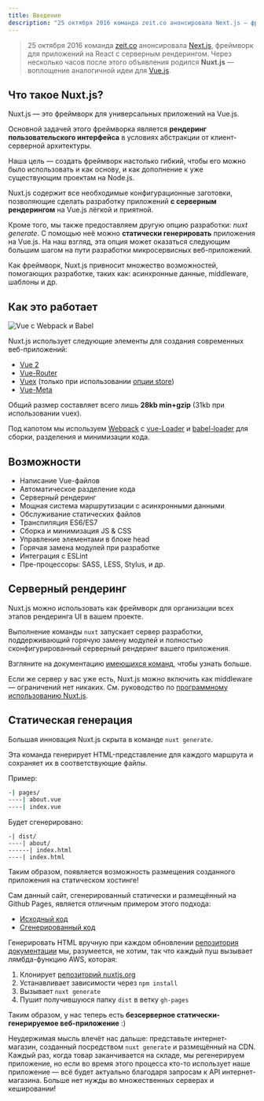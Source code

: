 ```yaml
---
title: Введение
description: "25 октября 2016 команда zeit.co анонсировала Next.js — фреймворк для приложений на React с серверным рендерингом. Через несколько часов после этого объявления родился Nuxt.js — воплощение аналогичной идеи для Vue.js."
---
```


> 25 октября 2016 команда [zeit.co](https://zeit.co/) анонсировала [Next.js](https://zeit.co/blog/next), фреймворк для приложений на React с серверным рендерингом. Через несколько часов после этого объявления родился **Nuxt.js** — воплощение аналогичной идеи для [Vue.js](https://vuejs.org).

## Что такое Nuxt.js?

Nuxt.js — это фреймворк для универсальных приложений на Vue.js.

Основной задачей этого фреймворка является **рендеринг пользовательского интерфейса** в условиях абстракции от клиент-серверной архитектуры.

Наша цель — создать фреймворк настолько гибкий, чтобы его можно было использовать и как основу, и как дополнение к уже существующим проектам на Node.js.

Nuxt.js содержит все необходимые конфигурационные заготовки, позволяющие сделать разработку приложений **с серверным рендерингом** на Vue.js лёгкой и приятной.

Кроме того, мы также предоставляем другую опцию разработки: *nuxt generate*. С помощью неё можно **статически генерировать** приложения на Vue.js.
На наш взгляд, эта опция может оказаться следующим большим шагом на пути разработки микросервисных веб-приложений.

Как фреймворк, Nuxt.js привносит множество возможностей, помогающих разработке, таких как: асинхронные данные, middleware, шаблоны и др.

## Как это работает

![Vue с Webpack и Babel](https://i.imgur.com/avEUftE.png)

Nuxt.js использует следующие элементы для создания современных веб-приложений:
- [Vue 2](https://github.com/vuejs/vue)
- [Vue-Router](https://github.com/vuejs/vue-router)
- [Vuex](https://github.com/vuejs/vuex) (только при использовании [опции store](/guide/vuex-store))
- [Vue-Meta](https://github.com/declandewet/vue-meta)

Общий размер составляет всего лишь **28kb min+gzip** (31kb при использовании vuex).

Под капотом мы используем [Webpack](https://github.com/webpack/webpack) с [vue-Loader](https://github.com/vuejs/vue-loader) и [babel-loader](https://github.com/babel/babel-loader) для сборки, разделения и минимизации кода.

## Возможности

- Написание Vue-файлов
- Автоматическое разделение кода
- Серверный рендеринг
- Мощная система маршрутизации с асинхронными данными
- Обслуживание статических файлов
- Транспиляция ES6/ES7
- Сборка и минимизация JS & CSS
- Управление элементами в блоке head
- Горячая замена модулей при разработке
- Интеграция c ESLint
- Пре-процессоры: SASS, LESS, Stylus, и др.

## Серверный рендеринг

Nuxt.js можно использовать как фреймворк для организации всех этапов рендеринга UI в вашем проекте.

Выполнение команды `nuxt` запускает сервер разработки, поддерживающий горячую замену модулей и полностью сконфигурированный серверный рендеринг вашего приложения.

Взгляните на документацию [имеющихся команд](/guide/commands), чтобы узнать больше.

Если же сервер у вас уже есть, Nuxt.js можно включить как middleware — ограничений нет никаких. См. руководство по [программному использованию Nuxt.js](/api).

## Статическая генерация

Большая инновация Nuxt.js скрыта в команде `nuxt generate`.

Эта команда генерирует HTML-представление для каждого маршрута и сохраняет их в соответствующие файлы.

Пример:

```bash
-| pages/
----| about.vue
----| index.vue
```

Будет сгенерировано:
```
-| dist/
----| about/
------| index.html
----| index.html
```

Таким образом, появляется возможность размещения созданного приложения на статическом хостинге!

Сам данный сайт, сгенерированный статически и размещённый на Github Pages, является отличным примером этого подхода:
- [Исходный код](https://github.com/nuxt/nuxtjs.org)
- [Сгенерированный код](https://github.com/nuxt/nuxtjs.org/tree/gh-pages)

Генерировать HTML вручную при каждом обновлении [репозитория документации](https://github.com/nuxt/docs) мы, разумеется, не хотим, так что каждый пуш вызывает лямбда-функцию AWS, которая:
1. Клонирует [репозиторий nuxtjs.org](https://github.com/nuxt/nuxtjs.org)
2. Устанавливает зависимости через `npm install`
3. Вызывает `nuxt generate`
4. Пушит получившуюся папку `dist` в ветку `gh-pages`

Таким образом, у нас теперь есть **безсерверное статически-генерируемое веб-приложение** :)

Неудержимая мысль влечёт нас дальше: представьте интернет-магазин, созданный посредством `nuxt generate` и размещённый на CDN. Каждый раз, когда товар заканчивается на складе, мы регенерируем приложение, но если во время этого процесса кто-то использует наше приложение — всё будет актуально благодаря запросам к API интернет-магазина. Больше нет нужды во множественных серверах и кешировании!

